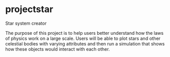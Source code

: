 # projectstar
Star system creator

The purpose of this project is to help users better understand how the laws of physics work on a large scale. Users will be able to plot stars and
other celestial bodies with varying attributes and then run a simulation that shows how these objects would interact with each other.
